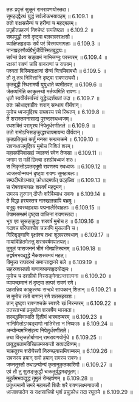 

  
ततः प्रवृत्तं सुक्रूरं रामरावणयोस्तदा।  
सुमहद्द्वैरथं युद्धं सर्वलोकभयावहम् ॥ 6.109.1 ॥   
ततो राक्षससैन्यं च हरीणां च महद्बलम्।  
प्रगृहीतप्रहरणं निश्चेष्टं समतिष्ठत ॥ 6.109.2 ॥   
सम्प्रयुद्धौ ततो दृष्ट्वा बलवन्नरराक्षसौ।  
व्याक्षिप्तहृदयाः सर्वे परं विस्मयमागताः ॥ 6.109.3 ॥   
नानाप्रहरणैर्व्यग्रैर्भुजैर्विस्मितबुद्धयः।  
सर्पन्तं प्रेक्ष्य सङ्ग्रामं नाभिजग्मुः परस्परम् ॥ 6.109.4 ॥   
रक्षसां रावणं चापि वानराणां च राघवम्।  
पश्यतां विस्मिताक्षाणां सैन्यं चित्रमिवाबभौ ॥ 6.109.5 ॥   
तौ तु तत्र निमित्तानि दृष्ट्वा रावणराघवौ।  
कृतबुद्धी स्थिरामर्षौ युयुधाते ब्यभीतवत् ॥ 6.109.6 ॥   
जेतव्यमिति काकुत्स्थो मर्तव्यमिति रावणः।  
धृतौ स्ववीर्यसर्वस्वं युद्धेऽदर्शयतां तदा ॥ 6.109.7 ॥   
ततः क्रोधाद्दशग्रीवः शरान् सन्धाय वीर्यवान्।  
मुमोच ध्वजमुद्दिश्य राघवस्य रथे स्थितम् ॥ 6.109.8 ॥   
ते शरास्तमनासाद्य पुरन्दररथध्वजम्।  
रथशक्तिं परामृश्य निपेतुर्धरणीतले ॥ 6.109.9 ॥   
ततो रामोऽभिसङ्क्रुद्धश्चापमायम्य वीर्यवान्।  
कृतप्रतिकृतं कर्तुं मनसा सम्प्रचक्रमे ॥ 6.109.10 ॥   
रावणध्वजमुद्दिश्य मुमोच निशितं शरम्।  
महासर्पमिवासह्यं ज्वलन्तं स्वेन तेजसा ॥ 6.109.11 ॥   
जगाम स महीं छित्त्वा दशग्रीवध्वजं शरः।  
स निकृत्तोऽपतद्भूमौ रावणस्य रथध्वजः ॥ 6.109.12 ॥   
ध्वजस्योन्मथनं दृष्ट्वा रावणः सुमहाबलः।  
सम्प्रदीप्तोऽभवत् क्रोधादमर्षात् प्रदहन्निव ॥ 6.109.13 ॥   
स रोषवशमापन्नः शरवर्षं महद्वमन्।  
रामस्य तुरगान् दीप्तैः शरैर्विव्याध रावणः ॥ 6.109.14 ॥   
ते विद्धा हरयस्तत्र नास्खलन्नापि बभ्रमुः।  
बभूवुः स्वस्थहृदयाः पद्मनालैरिवाहताः ॥ 6.109.15 ॥   
तेषामसम्भ्रमं दृष्ट्वा वाजिनां रावणस्तदा।  
भूय एव सुसङ्क्रुद्धः शरवर्षं मुमोच ह ॥ 6.109.16 ॥   
गदाश्च परिघाश्चैव चक्राणि मुसलानि च।  
गिरिशृङ्गाणि वृक्षांश्च तथा शूलपरश्वधान् ॥ 6.109.17 ॥   
मायाविहितमेतत्तु शस्त्रवर्षमपातयत्।  
तुमुलं त्रासजननं भीमं भीमप्रतिस्वनम् ॥ 6.109.18 ॥   
तद्वर्षमभवद्युद्धे नैकशस्त्रमयं महत्।  
विमुच्य राघवरथं समान्ताद्वानरे बले ॥ 6.109.19 ॥   
सहस्रशस्ततो बाणानश्रान्तहृदयोद्यमः।  
मुमोच च दशग्रीवो निस्सङ्गेनाऽन्तरात्मना ॥ 6.109.20 ॥   
व्यायच्छमानं तं दृष्ट्वा तत्परं रावणं रणे।  
प्रहसन्निव काकुत्स्थः सन्दधे सायकान् शितान् ॥ 6.109.21 ॥   
स मुमोच ततो बाणान् रणे शतसहस्रशः।  
तान् दृष्ट्वा रावणश्चक्रे स्वशरैः खं निरन्तरम् ॥ 6.109.22 ॥   
ततस्ताभ्यां प्रमुक्तेन शरवर्षेण भास्वता।  
शरबद्धमिवाभाति द्वितीयं भास्वदम्बरम् ॥ 6.109.23 ॥   
नानिमित्तोऽभवद्बाणो नातिभेत्ता न निष्फलः ॥ 6.109.24 ॥   
अन्योन्यमभिसंहत्य निपेतुर्धरणीतले।  
तथा विसृजतोर्बाणान् रामरावणयोर्मृधे ॥ 6.109.25 ॥   
प्रायुद्ध्यतामविच्छिन्नमस्यन्तौ सव्यदक्षिणम्।  
चक्रतुश्च शरौघैस्तौ निरुच्छ्वासमिवाम्बरम् ॥ 6.109.26 ॥   
रावणस्य हयान् रामो हयान् रामस्य रावणः।  
जघ्नतुस्तौ तथाऽन्योन्यं कृतानुकृतकारिणौ ॥ 6.109.27 ॥   
एवं तौ तु सुसङ्क्रुद्धौ चक्रतुर्युद्धमद्भुतम्।  
मुहूर्तमभवद्युद्धं तुमुलं रोमहर्षणम् ॥ 6.109.28 ॥   
प्रयुध्यमानौ समरे महाबलौ शितैः शरै रावणलक्ष्मणाग्रजौ।  
ध्वजावपातेन स राक्षसाधिपो भृशं प्रचुक्रोध तदा रघूत्तमे ॥ 6.109.29 ॥   

